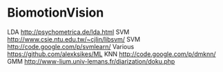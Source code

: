 BiomotionVision
===============

LDA http://psychometrica.de/lda.html
SVM http://www.csie.ntu.edu.tw/~cjlin/libsvm/
SVM http://code.google.com/p/svmlearn/
Various https://github.com/alexksikes/ML
KNN http://code.google.com/p/dmknn/
GMM http://www-lium.univ-lemans.fr/diarization/doku.php
